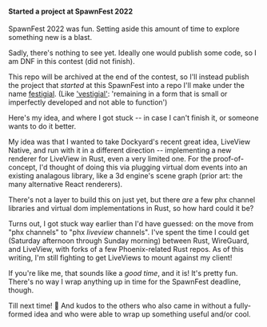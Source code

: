 #### Started a project at SpawnFest 2022

SpawnFest 2022 was fun. Setting aside this amount of time to explore something new is a blast.

Sadly, there's nothing to see yet. Ideally one would publish some code, so I am DNF in this contest (did not finish).

This repo will be archived at the end of the contest, so I'll instead publish the project that *started* at this SpawnFest into a repo I'll make under the name [festigial](github.com/mrluc/festigial). (Like ['vestigial'](https://www.merriam-webster.com/dictionary/vestigial): 'remaining in a form that is small or imperfectly developed and not able to function')

Here's my idea, and where I got stuck -- in case I can't finish it, or someone wants to do it better.

My idea was that I wanted to take Dockyard's recent great idea, LiveView Native, and run with it in a different direction -- implementing a new renderer for LiveView in Rust, even a very limited one. For the proof-of-concept, I'd thought of doing this via plugging virtual dom events into an existing analagous library, like a 3d engine's scene graph (prior art: the many alternative React renderers).

There's not a layer to build this on just yet, but there *are* a few phx channel libraries and virtual dom implementations in Rust, so how hard could it be?

Turns out, I got stuck way earlier than I'd have guessed: on the move from "phx channels" to "phx *liveview* channels". I've spent the time I could get (Saturday afternoon through Sunday morning) between Rust, WireGuard, and LiveView, with forks of a few Phoenix-related Rust repos. As of this writing, I'm still fighting to get LiveViews to mount against my client!

If you're like me, that sounds like a *good time*, and it is! It's pretty fun. There's no way I wrap anything up in time for the SpawnFest deadline, though.

Till next time! 👋 And kudos to the others who also came in without a fully-formed idea and who were able to wrap up something useful and/or cool.
